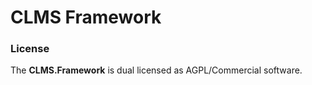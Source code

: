# CLMS Framework 

### License

The **CLMS.Framework** is dual licensed as AGPL/Commercial software.